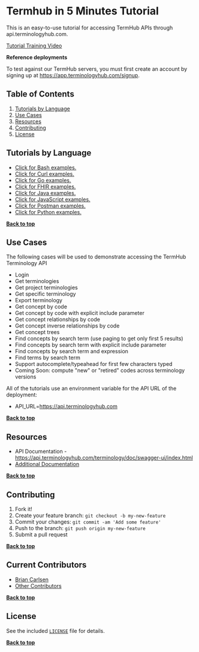 # Termhub in 5 Minutes Tutorial

This is an easy-to-use tutorial for accessing TermHub APIs through api.terminologyhub.com.

[Tutorial Training Video](https://youtu.be/Vto42DIMw2U)

**Reference deployments**

To test against our TermHub servers, you must first create an account by signing up at https://app.terminologyhub.com/signup.

## Table of Contents

1. [Tutorials by Language](#tutorials-by-language)
2. [Use Cases](#use-cases)
3. [Resources](#resources)
4. [Contributing](#contributing)
5. [License](#license)

## Tutorials by Language

- [Click for Bash examples.](../master/bash-examples/ "Bash Examples")
- [Click for Curl examples.](../master/curl-examples/ "Curl Examples")
- [Click for Go examples.](../master/go-examples/ "Go Examples")
- [Click for FHIR examples.](../master/fhir-examples/ "FHIR Examples")
- [Click for Java examples.](../master/java-examples/ "Java Examples")
- [Click for JavaScript examples.](../master/javascript-examples/ "JavaScript Examples")
- [Click for Postman examples.](../master/postman-examples/ "Postman Examples")
- [Click for Python examples.](../master/python-examples/ "Python Examples")


**[Back to top](#table-of-contents)**

## Use Cases

The following cases will be used to demonstrate accessing the TermHub Terminology API

- Login
- Get terminologies
- Get project terminologies
- Get specific terminology
- Export terminology
- Get concept by code
- Get concept by code with explicit include parameter
- Get concept relationships by code
- Get concept inverse relationships by code
- Get concept trees
- Find concepts by search term (use paging to get only first 5 results)
- Find concepts by search term with explicit include parameter
- Find concepts by search term and expression
- Find terms by search term
- Support autocomplete/typeahead for first few characters typed
- Coming Soon: compute "new" or "retired" codes across terminology versions

All of the tutorials use an environment variable for the API URL of the deployment:

- API_URL=https://api.terminologyhub.com

**[Back to top](#table-of-contents)**


## Resources

- API Documentation - https://api.terminologyhub.com/terminology/doc/swagger-ui/index.html
- [Additional Documentation](../master/doc/)


**[Back to top](#table-of-contents)**

## Contributing

1. Fork it!
2. Create your feature branch: `git checkout -b my-new-feature`
3. Commit your changes: `git commit -am 'Add some feature'`
4. Push to the branch: `git push origin my-new-feature`
5. Submit a pull request

**[Back to top](#table-of-contents)**

## Current Contributors

- [Brian Carlsen](https://github.com/bcarlsenca)
- [Other Contributors](https://github.com/WestCoastInformatics/termhub-in-5-minutes/graphs/contributors)

**[Back to top](#table-of-contents)**

## License

See the included [`LICENSE`](LICENSE) file for details.

**[Back to top](#table-of-contents)**

